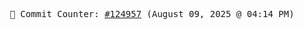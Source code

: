 <p align="center">
    <samp>
        📮 Commit Counter: <a href="https://github.com/Javascript-void0/Javascript-void0/commits/main">#124957</a> (August 09, 2025 @ 04:14 PM)
    </samp>
</p>